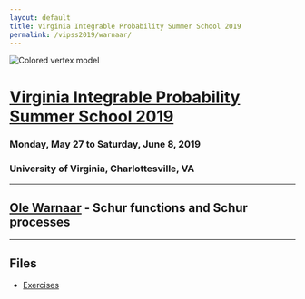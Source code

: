 ```yaml
---
layout: default
title: Virginia Integrable Probability Summer School 2019
permalink: /vipss2019/warnaar/
---
```


<img src="{{site.url}}/img/color-vertex.jpg" style="max-width:100%" alt="Colored vertex model">

# <a href="{{site.url}}/vipss2019/">Virginia Integrable Probability Summer School 2019</a>

### Monday, May 27 to Saturday, June 8, 2019

### University of Virginia, Charlottesville, VA

---

## <a href="https://people.smp.uq.edu.au/OleWarnaar/">Ole Warnaar</a> - Schur functions and Schur processes



---

## Files

- [Exercises]({{site.url}}/vipss2019/warnaar/exercises_on_symmetric_functions.pdf)

